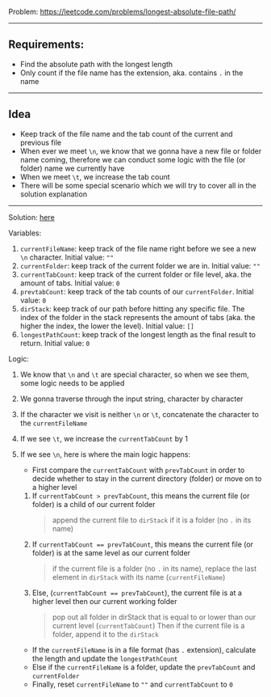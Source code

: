 Problem: https://leetcode.com/problems/longest-absolute-file-path/

<hr>

## Requirements:

- Find the absolute path with the longest length
- Only count if the file name has the extension, aka. contains `.` in the name

<hr>

## Idea

- Keep track of the file name and the tab count of the current and previous file
- When ever we meet `\n`, we know that we gonna have a new file or folder name coming, therefore we can conduct some logic with the file (or folder) name we currently have
- When we meet `\t`, we increase the tab count
- There will be some special scenario which we will try to cover all in the solution explanation

<hr>

Solution: [here](./Solution.py)

Variables:

1. `currentFileName`: keep track of the file name right before we see a new `\n` character. Initial value: `""`
2. `currentFolder`: keep track of the current folder we are in. Initial value: `""`
3. `currentTabCount`: keep track of the current folder or file level, aka. the amount of tabs. Initial value: `0`
4. `prevtabCount`: keep track of the tab counts of our `currentFolder`. Initial value: `0`
5. `dirStack`: keep track of our path before hitting any specific file. The index of the folder in the stack represents the amount of tabs (aka. the higher the index, the lower the level). Initial value: `[]`
6. `longestPathCount`: keep track of the longest length as the final result to return. Initial value: `0`

Logic:

1. We know that `\n` and `\t` are special character, so when we see them, some logic needs to be applied
2. We gonna traverse through the input string, character by character
3. If the character we visit is neither `\n` or `\t`, concatenate the character to the `currentFileName`
4. If we see `\t`, we increase the `currentTabCount` by 1
5. If we see `\n`, here is where the main logic happens:

   - First compare the `currentTabCount` with `prevTabCount` in order to decide whether to stay in the current directory (folder) or move on to a higher level

   1. If `currentTabCount > prevTabCount`, this means the current file (or folder) is a child of our current folder
      > append the current file to `dirStack` if it is a folder (no `.` in its name)
   2. If `currentTabCount == prevTabCount`, this means the current file (or folder) is at the same level as our current folder
      > if the current file is a folder (no `.` in its name), replace the last element in `dirStack` with its name (`currentFileName`)
   3. Else, (`currentTabCount == prevTabCount`), the current file is at a higher level then our current working folder
      > pop out all folder in dirStack that is equal to or lower than our current level (`currentTabCount`)
      > Then if the current file is a folder, append it to the `dirStack`

   - If the `currentFileName` is in a file format (has `.` extension), calculate the length and update the `longestPathCount`
   - Else if the `currentFileName` is a folder, update the `prevTabCount` and `currentFolder`
   - Finally, reset `currentFileName` to `""` and `currentTabCount` to `0`
